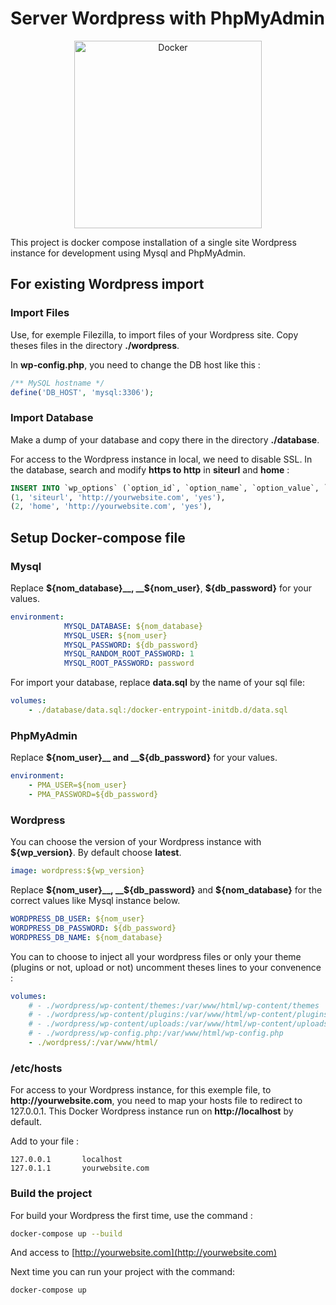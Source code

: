 # Server Wordpress with PhpMyAdmin


<p align="center">
<img alt="Docker" src="https://banck.net/wp-content/uploads/2015/08/Wordpress_Docker.png" height="300">
</p>
This project is docker compose installation of a single site Wordpress instance for development using Mysql and PhpMyAdmin.

## For existing Wordpress import

### Import Files

Use, for exemple Filezilla, to import files of your Wordpress site. Copy theses files in the directory __./wordpress__.

In __wp-config.php__, you need to change the DB host like this :
```php
/** MySQL hostname */
define('DB_HOST', 'mysql:3306');
```

### Import Database

Make a dump of your database and copy there in the directory __./database__.

For access to the Wordpress instance in local, we need to disable SSL. In the database, search and modify __https to http__ in __siteurl__ and __home__ :
```sql
INSERT INTO `wp_options` (`option_id`, `option_name`, `option_value`, `autoload`) VALUES
(1, 'siteurl', 'http://yourwebsite.com', 'yes'),
(2, 'home', 'http://yourwebsite.com', 'yes'),
```

## Setup Docker-compose file

### Mysql

Replace __${nom_database}__, __${nom_user}__, __${db_password}__ for your values.
```yml
environment:
            MYSQL_DATABASE: ${nom_database}
            MYSQL_USER: ${nom_user}
            MYSQL_PASSWORD: ${db_password}
            MYSQL_RANDOM_ROOT_PASSWORD: 1
            MYSQL_ROOT_PASSWORD: password
```

For import your database, replace __data.sql__ by the name of your sql file:
```yml
volumes:
    - ./database/data.sql:/docker-entrypoint-initdb.d/data.sql
```

### PhpMyAdmin

Replace __${nom_user}__ and __${db_password}__ for your values.
```yml
environment: 
    - PMA_USER=${nom_user}
    - PMA_PASSWORD=${db_password}
```

### Wordpress

You can choose the version of your Wordpress instance with __${wp_version}__. By default choose __latest__.
```yml
image: wordpress:${wp_version}
```

Replace __${nom_user}__, __${db_password}__ and __${nom_database}__ for the correct values like Mysql instance below.
```yml
WORDPRESS_DB_USER: ${nom_user}
WORDPRESS_DB_PASSWORD: ${db_password}
WORDPRESS_DB_NAME: ${nom_database}
```

You can to choose to inject all your wordpress files or only your theme (plugins or not, upload or not) uncomment theses lines to your convenence :
```yml
volumes:
    # - ./wordpress/wp-content/themes:/var/www/html/wp-content/themes
    # - ./wordpress/wp-content/plugins:/var/www/html/wp-content/plugins
    # - ./wordpress/wp-content/uploads:/var/www/html/wp-content/uploads
    # - ./wordpress/wp-config.php:/var/www/html/wp-config.php
    - ./wordpress/:/var/www/html/
```
### /etc/hosts

For access to your Wordpress instance, for this exemple file, to __http://yourwebsite.com__, you need to map your hosts file to redirect to 127.0.0.1. This Docker Wordpress instance run on __http://localhost__ by default.

Add to your file :
```
127.0.0.1       localhost
127.0.1.1       yourwebsite.com
```

### Build the project

For build your Wordpress the first time, use the command :
```sh
docker-compose up --build
```

And access to [http://yourwebsite.com](http://yourwebsite.com)

Next time you can run your project with the command:
```sh
docker-compose up
```
